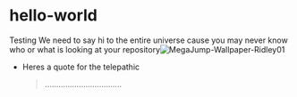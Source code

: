 # hello-world
Testing
We need to say hi to the entire universe cause you may never know who or what is looking at your repository![MegaJump-Wallpaper-Ridley01](https://user-images.githubusercontent.com/42678901/119779569-73d49800-bee6-11eb-86ff-0c30b71f799a.jpg)
- Heres a quote for the telepathic
  >..................................
